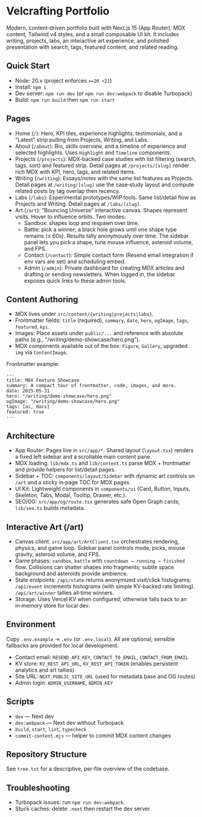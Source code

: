 # Velcrafting Portfolio

Modern, content‑driven portfolio built with Next.js 15 (App Router), MDX content, Tailwind v4 styles, and a small composable UI kit. It includes writing, projects, labs, an interactive art experience, and polished presentation with search, tags, featured content, and related reading.

## Quick Start

- Node: 20.x (project enforces `>=20 <21`)
- Install: `npm i`
- Dev server: `npm run dev` (or `npm run dev:webpack` to disable Turbopack)
- Build: `npm run build` then `npm run start`

## Pages

- Home (`/`): Hero, KPI tiles, experience highlights, testimonials, and a “Latest” strip pulling from Projects, Writing, and Labs.
- About (`/about`): Bio, skills overview, and a timeline of experience and selected highlights. Uses `Highlight` and `Timeline` components.
- Projects (`/projects`): MDX‑backed case studies with list filtering (search, tags, sort) and featured strip. Detail pages at `/projects/[slug]` render rich MDX with KPI, hero, tags, and related items.
- Writing (`/writing`): Essays/notes with the same list features as Projects. Detail pages at `/writing/[slug]` use the case‑study layout and compute related posts by tag overlap then recency.
- Labs (`/labs`): Experimental prototypes/WIP tools. Same list/detail flow as Projects and Writing. Detail pages at `/labs/[slug]`.
- Art (`/art`): “Bouncing Universe” interactive canvas. Shapes represent visits. Hover to influence orbits. Two modes:
  - Sandbox: shapes loop and respawn over time.
  - Battle: pick a winner; a black hole grows until one shape type remains (≤ 60s). Results tally anonymously over time. The sidebar panel lets you pick a shape, tune mouse influence, asteroid volume, and FPS.
  - Contact (`/contact`): Simple contact form (Resend email integration if env vars are set) and scheduling embed.
  - Admin (`/admin`): Private dashboard for creating MDX articles and drafting or sending newsletters. When logged in, the sidebar exposes quick links to these admin tools.

## Content Authoring

- MDX lives under `src/content/{writing|projects|labs}`.
- Frontmatter fields: `title` (required), `summary`, `date`, `hero`, `ogImage`, `tags`, `featured`, `kpi`.
- Images: Place assets under `public/...` and reference with absolute paths (e.g., "/writing/demo-showcase/hero.png").
- MDX components available out of the box: `Figure`, `Gallery`, upgraded `img` via `ContentImage`.

Frontmatter example:

```mdx
---
title: MDX Feature Showcase
summary: A compact tour of frontmatter, code, images, and more.
date: 2025-05-31
hero: "/writing/demo-showcase/hero.png"
ogImage: "/writing/demo-showcase/hero.png"
tags: [ai, docs]
featured: true
---
```

## Architecture

- App Router: Pages live in `src/app/*`. Shared layout (`layout.tsx`) renders a fixed left sidebar and a scrollable main content pane.
- MDX loading: `lib/mdx.ts` and `lib/content.ts` parse MDX + frontmatter and provide helpers for list/detail pages.
- Sidebar + TOC: `components/layout/Sidebar` with dynamic art controls on `/art` and a sticky in‑page TOC for MDX pages.
- UI Kit: Lightweight components in `components/ui` (Card, Button, Inputs, Skeleton, Tabs, Modal, Tooltip, Drawer, etc.).
- SEO/OG: `src/app/og/route.tsx` generates safe Open Graph cards; `lib/seo.ts` builds metadata.

## Interactive Art (/art)

- Canvas client: `src/app/art/ArtClient.tsx` orchestrates rendering, physics, and game loop. Sidebar panel controls mode, picks, mouse gravity, asteroid volume, and FPS.
- Game phases: `sandbox`, `battle` with `countdown → running → finished` flow. Collisions can shatter shapes into fragments; subtle space background and asteroids provide ambience.
- State endpoints: `/api/state` returns anonymized visit/click histograms; `/api/event` increments histograms (with simple KV‑backed rate limiting). `/api/art/winner` tallies all‑time winners.
- Storage: Uses Vercel KV when configured; otherwise falls back to an in‑memory store for local dev.

## Environment

Copy `.env.example` → `.env` (or `.env.local`). All are optional; sensible fallbacks are provided for local development.

- Contact email: `RESEND_API_KEY`, `CONTACT_TO_EMAIL`, `CONTACT_FROM_EMAIL`
- KV store: `KV_REST_API_URL`, `KV_REST_API_TOKEN` (enables persistent analytics and art tallies)
- Site URL: `NEXT_PUBLIC_SITE_URL` (used for metadata base and OG routes)
- Admin login: `ADMIN_USERNAME`, `ADMIN_KEY`

## Scripts

- `dev` — Next dev
- `dev:webpack` — Next dev without Turbopack
- `build`, `start`, `lint`, `typecheck`
- `commit-content.mjs` — helper to commit MDX content changes

## Repository Structure

See `tree.txt` for a descriptive, per‑file overview of the codebase.

## Troubleshooting

- Turbopack issues: run `npm run dev:webpack`.
- Stuck caches: delete `.next` then restart the dev server.